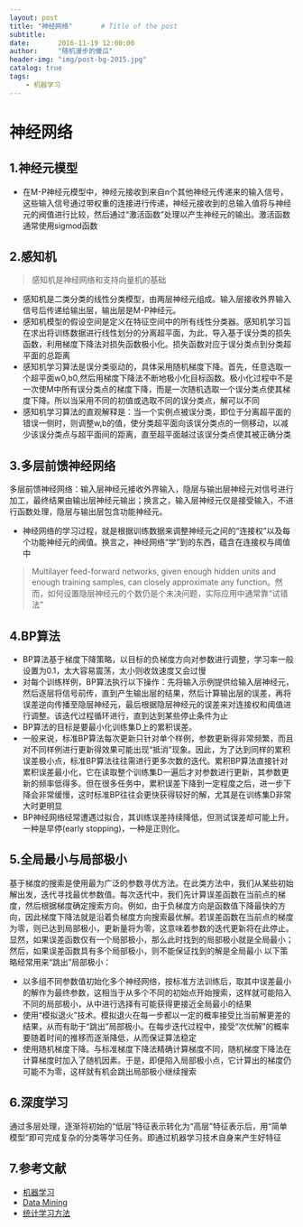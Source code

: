```yaml
---
layout: post
title: "神经网络"       # Title of the post
subtitle:  
date:       2016-11-19 12:00:00
author:     "随机漫步的傻瓜"
header-img: "img/post-bg-2015.jpg"
catalog: true
tags:
    - 机器学习
---
```


# 神经网络

## 1.神经元模型
- 在M-P神经元模型中，神经元接收到来自n个其他神经元传递来的输入信号，这些输入信号通过带权重的连接进行传递，神经元接收到的总输入值将与神经元的阀值进行比较，然后通过“激活函数”处理以产生神经元的输出。激活函数通常使用sigmod函数

## 2.感知机

>感知机是神经网络和支持向量机的基础

- 感知机是二类分类的线性分类模型，由两层神经元组成。输入层接收外界输入信号后传递给输出层，输出层是M-P神经元。
- 感知机模型的假设空间是定义在特征空间中的所有线性分类器。感知机学习旨在求出将训练数据进行线性划分的分离超平面，为此，导入基于误分类的损失函数，利用梯度下降法对损失函数极小化。损失函数对应于误分类点到分类超平面的总距离
- 感知机学习算法是误分类驱动的，具体采用随机梯度下降。首先，任意选取一个超平面w0,b0,然后用梯度下降法不断地极小化目标函数。极小化过程中不是一次使M中所有误分类点的梯度下降，而是一次随机选取一个误分类点使其梯度下降。所以当采用不同的初值或选取不同的误分类点，解可以不同
- 感知机学习算法的直观解释是：当一个实例点被误分类，即位于分离超平面的错误一侧时，则调整w,b的值，使分类超平面向该误分类点的一侧移动，以减少该误分类点与超平面间的距离，直至超平面越过该误分类点使其被正确分类

## 3.多层前馈神经网络
多层前馈神经网络：输入层神经元接收外界输入，隐层与输出层神经元对信号进行加工，最终结果由输出层神经元输出；换言之，输入层神经元仅是接受输入，不进行函数处理，隐层与输出层包含功能神经元。
- 神经网络的学习过程，就是根据训练数据来调整神经元之间的“连接权”以及每个功能神经元的阀值。换言之，神经网络“学”到的东西，蕴含在连接权与阈值中

>Multilayer feed-forward networks, given enough hidden units and enough training samples, can closely approximate any function。然而，如何设置隐层神经元的个数仍是个未决问题，实际应用中通常靠“试错法”

## 4.BP算法
- BP算法基于梯度下降策略，以目标的负梯度方向对参数进行调整，学习率一般设置为0.1，太大容易震荡，太小则收敛速度又会过慢
- 对每个训练样例，BP算法执行以下操作：先将输入示例提供给输入层神经元，然后逐层将信号前传，直到产生输出层的结果，然后计算输出层的误差，再将误差逆向传播至隐层神经元，最后根据隐层神经元的误差来对连接权和阈值进行调整。该迭代过程循环进行，直到达到某些停止条件为止
- BP算法的目标是要最小化训练集D上的累积误差。
- 一般来说，标准BP算法每次更新只针对单个样例，参数更新得非常频繁，而且对不同样例进行更新得效果可能出现“抵消”现象。因此，为了达到同样的累积误差极小点，标准BP算法往往需进行更多次数的迭代。累积BP算法直接针对累积误差最小化，它在读取整个训练集D一遍后才对参数进行更新，其参数更新的频率低得多。但在很多任务中，累积误差下降到一定程度之后，进一步下降会非常缓慢，这时标准BP往往会更快获得较好的解，尤其是在训练集D非常大时更明显
- BP神经网络经常遭遇过拟合，其训练误差持续降低，但测试误差却可能上升。一种是早停(early stopping)，一种是正则化。

## 5.全局最小与局部极小
基于梯度的搜索是使用最为广泛的参数寻优方法。在此类方法中，我们从某些初始解出发，迭代寻找最优参数值。每次迭代中，我们先计算误差函数在当前点的梯度，然后根据梯度确定搜索方向。例如，由于负梯度方向是函数值下降最快的方向，因此梯度下降法就是沿着负梯度方向搜索最优解。若误差函数在当前点的梯度为零，则已达到局部极小，更新量将为零，这意味着参数的迭代更新将在此停止。显然，如果误差函数仅有一个局部极小，那么此时找到的局部极小就是全局最小；然后，如果误差函数具有多个局部极小，则不能保证找到的解是全局最小
以下策略经常用来“跳出”局部极小：
- 以多组不同参数值初始化多个神经网络，按标准方法训练后，取其中误差最小的解作为最终参数，这相当于从多个不同的初始点开始搜索，这样就可能陷入不同的局部极小，从中进行选择有可能获得更接近全局最小的结果
- 使用“模拟退火”技术。模拟退火在每一步都以一定的概率接受比当前解更差的结果，从而有助于“跳出”局部极小。在每步迭代过程中，接受“次优解”的概率要随着时间的推移而逐渐降低，从而保证算法稳定
- 使用随机梯度下降。与标准梯度下降法精确计算梯度不同，随机梯度下降法在计算梯度时加入了随机因素。于是，即便陷入局部极小点，它计算出的梯度仍可能不为零，这样就有机会跳出局部极小继续搜索

## 6.深度学习
通过多层处理，逐渐将初始的“低层”特征表示转化为“高层”特征表示后，用“简单模型”即可完成复杂的分类等学习任务。即通过机器学习技术自身来产生好特征

## 7.参考文献
- [机器学习](https://book.douban.com/subject/26708119/)
- [Data Mining](https://book.douban.com/subject/6533777/)
- [统计学习方法](https://book.douban.com/subject/10590856/)
